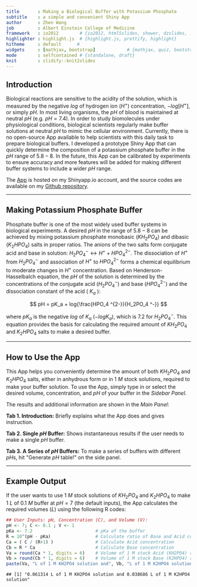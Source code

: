 ```yaml
---
title       : Making a Biological Buffer with Potassium Phosphate
subtitle    : a simple and convenient Shiny App
author      : Zhen Wang
job         : Albert Einstein College of Medicine
framework   : io2012        # {io2012, html5slides, shower, dzslides, ...}
highlighter : highlight.js  # {highlight.js, prettify, highlight}
hitheme     : default      # 
widgets     : [mathjax, bootstrap]            # {mathjax, quiz, bootstrap}
mode        : selfcontained # {standalone, draft}
knit        : slidify::knit2slides
---
```


## Introduction

Biological reactions are sensitive to the acidity of the solution, which is measured by the negative $log$ of hydrogen ion ($H^+$) concentration, $-log[H^+]$, or simply $pH$. In most living organisms, the $pH$ of blood is maintained at neutral $pH$ (e.g. $pH = 7.4$). In order to study biomolecules under physiological conditions, biological scientists regularly make buffer solutions at neutral $pH$ to mimic the cellular environment. Currently, there is no open-source App available to help scientists with this daily task to prepare biological buffers. I developed a prototype Shiny App that can quickly determine the composition of a potassium phosphate buffer in the $pH$ range of $5.8 - 8$. In the future, this App can be calibrated by experiments to ensure accuracy and more features will be added for making different buffer systems to include a wider $pH$ range. 

The [App](https://zweinstein.shinyapps.io/App_Buffer_pH/) is hosted on my Shinyapp.io account, and the source codes are available on my [Github repository](https://github.com/zweinstein/my1stShinyApp).

--- 

## Making Potassium Phosphate Buffer
    
Phosphate buffer is one of the most widely used buffer systems in biological experiments. A desired $pH$ in the range of $5.8 - 8$ can be achieved by mixing potassium phosphate monobasic ($KH_2PO_4$) and dibasic ($K_2HPO_4$) salts in proper ratios. The anions of the two salts form conjugate acid and base in solution: $H_2PO_4^- \leftrightarrow H^+ + HPO_4^{2-}$. The dissociation of $H^+$ from $H_2PO_4^-$ and association of $H^+$ to $HPO_4^{2-}$ forms a chemical equilibrium to moderate changes in $H^+$ concentration. Based on Henderson-Hasselbalch equation, the $pH$ of the solution is determined by the concentrations of the conjugate acid ($H_2PO_4 ^-$) and base ($HPO_4 ^{2-}$) and the dissociation constant of the acid ( $K_a$ ):  
    
$$ pH = pK_a + log{\frac{HPO_4 ^{2-}}{H_2PO_4 ^-}} $$
    
where $pK_a$ is the negative $log$ of  $K_a$  ($-logK_a$), which is $7.2$ for $H_2PO_4^-$. This equation provides the basis for calculating the required amount of $KH_2PO_4$ and $K_2HPO_4$ salts to make a desired buffer.

---

## How to Use the App

This App helps you conveniently determine the amount of both $KH_2PO_4$ and $K_2HPO_4$ salts, either in anhydrous form or in 1 $M$ stock solutions, required to make your buffer solution. To use the App, simply type in or select the desired volume, concentration, and $pH$ of your buffer in the *Sidebar Panel*.  

The results and additional information are shown in the *Main Panel*:
    
**Tab 1. Introduction:** Briefly explains what the App does and gives instruction.

**Tab 2. Single $pH$ Buffer:** Shows instantaneous results if the user needs to make a single $pH$ buffer.

**Tab 3. A Series of $pH$ Buffers:** To make a series of buffers with different $pH$s, hit "Generate $pH$ table!" on the side panel. 

---

## Example Output

If the user wants to use 1 $M$ stock solutions of $KH_2PO_4$ and $K_2HPO_4$ to make 1 $L$ of 0.1 $M$ buffer at $pH = 7$ (the default inputs), the App calculates the required volumes ($L$) using the following R codes:


```r
## User Inputs: pH, Concentration (C), and Volume (V):
pH <- 7; C <- 0.1 ; V <- 1
pKa <- 7.2                        # pKa of the buffer
R = 10^(pH - pKa)                 # Calculate ratio of Base and Acid concentrations
Ca = ( C / (R+1) )                # Calculate Acid concentration
Cb = R * Ca                       # Calculate Base concentration
Va = round(Ca * 1, digits = 6)    # Volume of 1 M stock Acid (KH2PO4) required
Vb = round(Cb * 1, digits = 6)    # Volume of 1 M stock Base (K2HPO4) required
paste(Va, "L of 1 M KH2PO4 solution and", Vb, "L of 1 M K2HPO4 solution") # Output
```

```
## [1] "0.061314 L of 1 M KH2PO4 solution and 0.038686 L of 1 M K2HPO4 solution"
```


